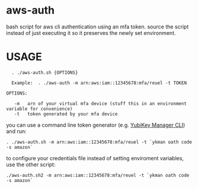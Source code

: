 # aws-auth
bash script for aws cli authentication using an mfa token. source the script instead of just executing it so it preserves the newly set environment.

# USAGE

```
  . ./aws-auth.sh {OPTIONS}
  
  Example:  . ./aws-auth -m arn:aws:iam::12345678:mfa/reuel -t TOKEN

OPTIONS:

   -m   arn of your virtual mfa device (stuff this in an environment variable for convenience)  
   -t   token generated by your mfa device

```

you can use a command line token generator (e.g. [YubiKey Manager CLI](https://developers.yubico.com/yubikey-manager/)) and run:  
```
. ./aws-auth.sh -m arn:aws:iam::12345678:mfa/reuel -t `ykman oath code -s amazon`
```

to configure your credentials file instead of setting enviroment variables, use the other script:  
```
./aws-auth.sh2 -m arn:aws:iam::12345678:mfa/reuel -t `ykman oath code -s amazon`
```
